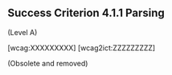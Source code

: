 ## Success Criterion 4.1.1 Parsing

(Level A)

[wcag:XXXXXXXXX]
[wcag2ict:ZZZZZZZZZ]

(Obsolete and removed)

